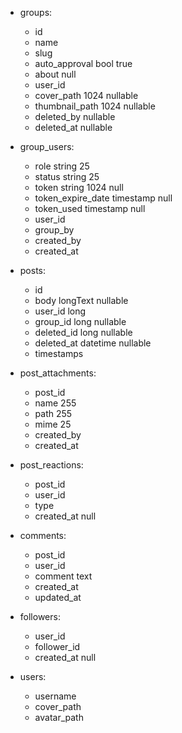 - groups:
  + id
  + name
  + slug
  + auto_approval bool true
  + about null
  + user_id
  + cover_path 1024 nullable
  + thumbnail_path 1024 nullable
  + deleted_by nullable
  + deleted_at nullable

- group_users:
    + role string 25
    + status string 25
    + token string 1024 null
    + token_expire_date timestamp null
    + token_used timestamp null
    + user_id
    + group_by
    + created_by
    + created_at

- posts:
  + id
  + body longText nullable
  + user_id long
  + group_id long nullable
  + deleted_id long nullable
  + deleted_at datetime nullable
  + timestamps

- post_attachments:
  + post_id
  + name 255
  + path 255
  + mime 25
  + created_by
  + created_at

- post_reactions:
  - post_id
  - user_id
  - type 
  - created_at null

- comments:
  - post_id
  - user_id
  - comment text
  - created_at
  - updated_at

- followers:
  - user_id
  - follower_id
  - created_at null

- users:
  - username
  - cover_path
  - avatar_path
